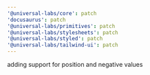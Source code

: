 ```yaml
---
'@universal-labs/core': patch
'docusaurus': patch
'@universal-labs/primitives': patch
'@universal-labs/stylesheets': patch
'@universal-labs/styled': patch
'@universal-labs/tailwind-ui': patch
---
```


adding support for position and negative values
